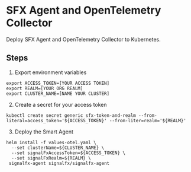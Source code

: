 # SFX Agent and OpenTelemetry Collector

Deploy SFX Agent and OpenTelemetry Collector to Kubernetes.

## Steps


1. Export environment variables

```
export ACCESS_TOKEN=[YOUR ACCESS TOKEN]
export REALM=[YOUR ORG REALM]
export CLUSTER_NAME=[NAME YOUR CLUSTER]

```

2. Create a secret for your access token

```
kubectl create secret generic sfx-token-and-realm --from-literal=access_token='${ACCESS_TOKEN}' --from-liter=realm='${REALM}'
```

3. Deploy the Smart Agent

```
helm install -f values-otel.yaml \
  --set clusterName=${CLUSTER_NAME} \
  --set signalFxAccessToken=${ACCESS_TOKEN} \
  --set signalFxRealm=${REALM} \
 signalfx-agent signalfx/signalfx-agent
```
